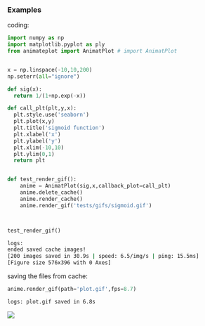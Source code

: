 







### Examples 

coding:
```py
import numpy as np
import matplotlib.pyplot as ply
from animateplot import AnimatPlot # import AnimatPlot


x = np.linspace(-10,10,200)
np.seterr(all="ignore")

def sig(x):
  return 1/(1+np.exp(-x))

def call_plt(plt,y,x):
  plt.style.use('seaborn')
  plt.plot(x,y)
  plt.title('sigmoid function')
  plt.xlabel('x')
  plt.ylabel('y')
  plt.xlim(-10,10)
  plt.ylim(0,1)
  return plt


def test_render_gif():
    anime = AnimatPlot(sig,x,callback_plot=call_plt)
    anime.delete_cache()
    anime.render_cache()
    anime.render_gif('tests/gifs/sigmoid.gif')



test_render_gif()
```
```sh
logs:
ended saved cache images! 
[200 images saved in 30.9s | speed: 6.5/img/s | ping: 15.5ms]
[Figure size 576x396 with 0 Axes]
```
saving the files from cache:
```py
anime.render_gif(path='plot.gif',fps=8.7)
```
```sh
logs: plot.gif saved in 6.8s
```
<img src='https://github.com/reinanbr/animatPlot/blob/main/imgs/plot%20(9).gif?raw=true'>